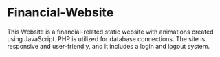 # Financial-Website
This Website is a financial-related static website with animations created using JavaScript. PHP is utilized for database connections. The site is responsive and user-friendly, and it includes a login and logout system.
